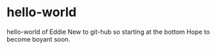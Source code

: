 # hello-world
hello-world of Eddie
New to git-hub so starting at the bottom
Hope to become boyant soon.
